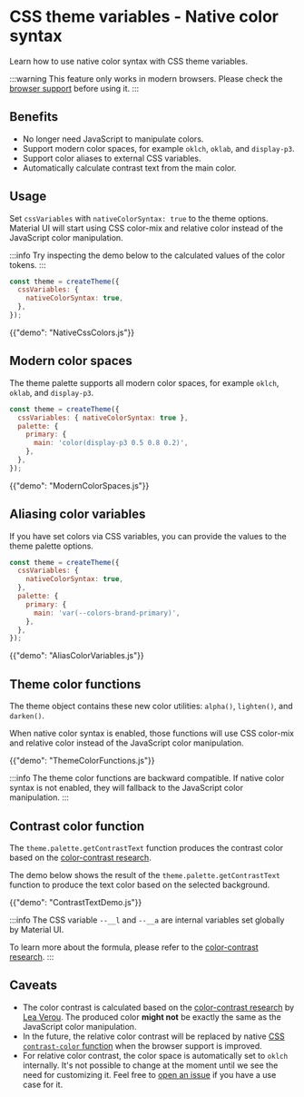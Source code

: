 # CSS theme variables - Native color syntax

<p class="description">Learn how to use native color syntax with CSS theme variables.</p>

:::warning
This feature only works in modern browsers. Please check the [browser support](https://caniuse.com/css-relative-colors) before using it.
:::

## Benefits

- No longer need JavaScript to manipulate colors.
- Support modern color spaces, for example `oklch`, `oklab`, and `display-p3`.
- Support color aliases to external CSS variables.
- Automatically calculate contrast text from the main color.

## Usage

Set `cssVariables` with `nativeColorSyntax: true` to the theme options.
Material UI will start using CSS color-mix and relative color instead of the JavaScript color manipulation.

:::info
Try inspecting the demo below to the calculated values of the color tokens.
:::

```js
const theme = createTheme({
  cssVariables: {
    nativeColorSyntax: true,
  },
});
```

{{"demo": "NativeCssColors.js"}}

## Modern color spaces

The theme palette supports all modern color spaces, for example `oklch`, `oklab`, and `display-p3`.

```js
const theme = createTheme({
  cssVariables: { nativeColorSyntax: true },
  palette: {
    primary: {
      main: 'color(display-p3 0.5 0.8 0.2)',
    },
  },
});
```

{{"demo": "ModernColorSpaces.js"}}

## Aliasing color variables

If you have set colors via CSS variables, you can provide the values to the theme palette options.

```js
const theme = createTheme({
  cssVariables: {
    nativeColorSyntax: true,
  },
  palette: {
    primary: {
      main: 'var(--colors-brand-primary)',
    },
  },
});
```

{{"demo": "AliasColorVariables.js"}}

## Theme color functions

The theme object contains these new color utilities: `alpha()`, `lighten()`, and `darken()`.

When native color syntax is enabled, those functions will use CSS color-mix and relative color instead of the JavaScript color manipulation.

{{"demo": "ThemeColorFunctions.js"}}

:::info
The theme color functions are backward compatible.
If native color syntax is not enabled, they will fallback to the JavaScript color manipulation.
:::

## Contrast color function

The `theme.palette.getContrastText` function produces the contrast color based on the [color-contrast research](https://lea.verou.me/blog/2024/contrast-color).

The demo below shows the result of the `theme.palette.getContrastText` function to produce the text color based on the selected background.

{{"demo": "ContrastTextDemo.js"}}

:::info
The CSS variable `--__l` and `--__a` are internal variables set globally by Material UI.

To learn more about the formula, please refer to the [color-contrast research](https://lea.verou.me/blog/2024/contrast-color).
:::

## Caveats

- The color contrast is calculated based on the [color-contrast research](https://lea.verou.me/blog/2024/contrast-color) by [Lea Verou](https://lea.verou.me/). The produced color **might not** be exactly the same as the JavaScript color manipulation.
- In the future, the relative color contrast will be replaced by native [CSS `contrast-color` function](https://developer.mozilla.org/en-US/docs/Web/CSS/color_value/contrast-color) when the browser support is improved.
- For relative color contrast, the color space is automatically set to `oklch` internally. It's not possible to change at the moment until we see the need for customizing it. Feel free to [open an issue](https://github.com/mui/material-ui/issues/new/) if you have a use case for it.
